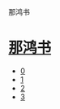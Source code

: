 ﻿




 那鸿书



[](bible/../)
=============

[那鸿书](bible/index.md)
================


* [0](bible/NAM00.md)
* [1](bible/NAM01.md)
* [2](bible/NAM02.md)
* [3](bible/NAM03.md)

